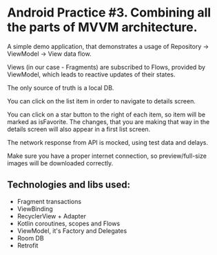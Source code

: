 # Android Practice #3. Combining all the parts of MVVM architecture.

A simple demo application, that demonstrates a usage of Repository -> ViewModel -> View data flow. 

Views (in our case - Fragments) are subscribed to Flows, provided by ViewModel, which leads to reactive updates of their states.

The only source of truth is a local DB.

You can click on the list item in order to navigate to details screen.

You can click on a star button to the right of each item, so item will be marked as isFavorite. 
The changes, that you are making that way in the details screen will also appear in a first list screen.

The network response from API is mocked, using test data and delays.

Make sure you have a proper internet connection, so preview/full-size images will be downloaded correctly.

## Technologies and libs used:

- Fragment transactions
- ViewBinding
- RecyclerView + Adapter
- Kotlin coroutines, scopes and Flows
- ViewModel, it's Factory and Delegates
- Room DB
- Retrofit